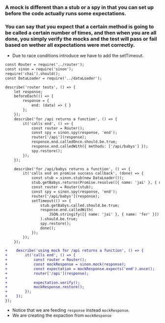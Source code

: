 ### A mock is different than a stub or a spy in that you can set up before the code actually runs some expectations. 

### You can say that you expect that  a certain method is going to be called a certain number of times, and then when you are all done, you simply verify the mocks and the test will pass  or fail based on wether all expectations were met correctly.

* Due to race conditions introduce we have to add the setTimeout.

```diff routerTests.js
const Router = require('../router');
const sinon = require('sinon');
require('chai').should();
const DataLoader = require('../dataLoader');

describe('router tests', () => {
    let response;
    beforeEach(() => {
        response = {
            end: (data) => { }
        };
    });
    describe('for /api returns a function', () => {
        it('calls end', () => {
            const router = Router();
            const spy = sinon.spy(response, 'end');
            router['/api'](response);
            response.end.calledOnce.should.be.true;
            response.end.calledWith({ methods: ['/api/babys'] });
            spy.restore(); 
        });
    });

    describe('for /api/babys returns a function', () => {
        it('calls end on promise success callback', (done) => {
            const stub = sinon.stub(new DataLoader());
            stub.getBabys.returns(Promise.resolve([{ name: 'jai' }, { name: 'fer' }]));
            const router = Router(stub);
            const spy = sinon.spy(response, 'end');
            router['/api/babys'](response);
            setTimeout(() => {
                stub.getBabys.called.should.be.true;
                response.end.calledWith(
                    JSON.stringify([{ name: 'jai' }, { name: 'fer' }])
                ).should.be.true;
                spy.restore();    
                done();
            });
        });
    });

+    describe('using mock for /api returns a function', () => {
+        it('calls end', () => {
+            const router = Router();
+            const mockResponse = sinon.mock(response);
+            const expectation = mockResponse.expects('end').once();
+            router['/api'](response);
+
+            expectation.verify();
+            mockResponse.restore();
+        });
+    });
});

```

* Notice that we are feeding `response` instead `mockResponse`.
* We are creating the expaction from `mockResponse`
